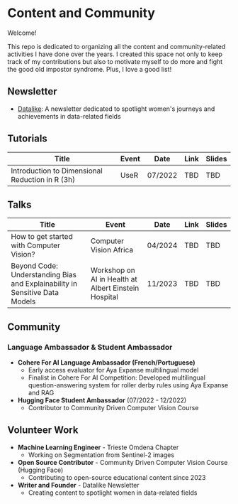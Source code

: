 # Content and Community

Welcome!

This repo is dedicated to organizing all the content and community-related activities I have done over the years. I created this space not only to keep track of my contributions but also to motivate myself to do more and fight the good old impostor syndrome. Plus, I love a good list!

## Newsletter 
 
- [Datalike](https://datalike.substack.com/): A newsletter dedicated to spotlight women's journeys and achievements in data-related fields

## Tutorials

| Title | Event | Date | Link | Slides |
|-------|--------|--------|------|---------|
| Introduction to Dimensional Reduction in R (3h) | UseR | 07/2022 | TBD | TBD |

## Talks

| Title | Event | Date | Link | Slides |
|-------|--------|--------|------|---------|
| How to get started with Computer Vision? | Computer Vision Africa | 04/2024 | TBD | TBD |
| Beyond Code: Understanding Bias and Explainability in Sensitive Data Models | Workshop on AI in Health at Albert Einstein Hospital | 11/2023 | TBD | TBD |

## Community

### Language Ambassador & Student Ambassador
- **Cohere For AI Language Ambassador (French/Portuguese)**
  - Early access evaluator for Aya Expanse multilingual model
  - Finalist in Cohere For AI Competition: Developed multilingual question-answering system for roller derby rules using Aya Expanse and RAG
- **Hugging Face Student Ambassador** (07/2022 - 12/2022)
  - Contributor to Community Driven Computer Vision Course

## Volunteer Work

- **Machine Learning Engineer** - Trieste Omdena Chapter
  - Working on Segmentation from Sentinel-2 images
- **Open Source Contributor** - Community Driven Computer Vision Course (Hugging Face)
  - Contributing to open-source educational content since 2023
- **Writer and Founder** - Datalike Newsletter
  - Creating content to spotlight women in data-related fields
